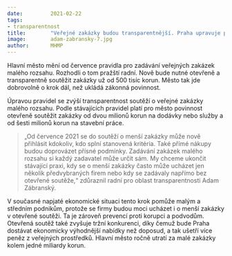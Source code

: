 ```yaml
---
date:         2021-02-22
tags:         
- transparentnost
title:        "Veřejné zakázky budou transparentnější. Praha upravuje pravidla pro jejich zadávání"
image: 	      adam-zabransky-7.jpg
author:       MHMP
---
```


Hlavní město mění od července pravidla pro zadávání veřejných zakázek malého rozsahu. Rozhodli o tom pražští radní. Nově bude nutné otevřeně a transparentně soutěžit zakázky už od 500 tisíc korun. Město tak jde dobrovolně o krok dál, než ukládá zákonná povinnost.

Úpravou pravidel se zvýší transparentnost soutěží o veřejné zakázky malého rozsahu. Podle stávajících pravidel platí pro město povinnost otevřeně soutěžit zakázky od dvou milionů korun na dodávky nebo služby a od šesti milionů korun na stavební práce.

> „Od července 2021 se do soutěží o menší zakázky může nově přihlásit kdokoliv, kdo splní stanovená kritéria. Také přímé nákupy budou doprovázet přísné podmínky. Zadávání zakázek malého rozsahu si každý zadavatel může určit sám. My chceme ukončit stávající praxi, kdy se o menší zakázky často může ucházet jen několik předvybraných firem nebo kdy se zadávaly napřímo bez otevřené soutěže,“ zdůraznil radní pro oblast transparentnosti Adam Zábranský.

V současné napjaté ekonomické situaci tento krok pomůže malým a středním podnikům, protože se firmy budou moci ucházet i o menší zakázky v otevřené soutěži. Ta je zároveň prevencí proti korupci a podvodům. Otevřená soutěž také zvyšuje tržní konkurenci, díky čemuž bude Praha dostávat ekonomicky výhodnější nabídky než doposud, a tak ušetří více peněz z veřejných prostředků. Hlavní město ročně utratí za malé zakázky kolem jedné miliardy korun.
